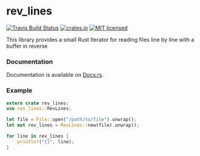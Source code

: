 # rev_lines

[![Travis Build Status](https://travis-ci.org/mikeycgto/message_verifier.svg)](https://travis-ci.org/mikeycgto/message_verifier)
[![crates.io](https://meritbadge.herokuapp.com/rev_lines)](https://crates.io/crates/rev_lines)
[![MIT licensed](https://img.shields.io/badge/license-MIT-blue.svg)](./LICENSE)

This library provides a small Rust Iterator for reading files line by
line with a buffer in reverse

### Documentation

Documentation is available on [Docs.rs](https://docs.rs/rev_lines).

### Example

```rust
extern crate rev_lines;
use rev_lines::RevLines;

let file = File::open("/path/to/file").unwrap();
let mut rev_lines = RevLines::new(file).unwrap();

for line in rev_lines {
    println!("{}", line);
}
```
